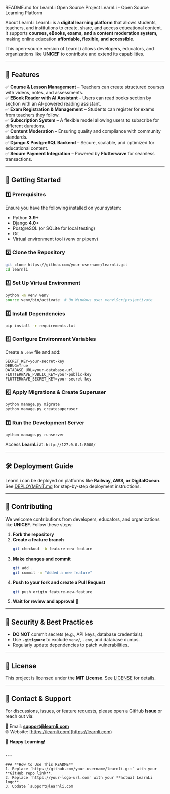 README.md for LearnLi Open Source Project
LearnLi - Open Source Learning Platform  

About LearnLi 
LearnLi is a **digital learning platform** that allows students, teachers, and institutions to create, share, and access educational content. It supports **courses, eBooks, exams, and a content moderation system**, making online education **affordable, flexible, and accessible**.  

This open-source version of LearnLi allows developers, educators, and organizations like **UNICEF** to contribute and extend its capabilities.  

---

## 🌟 Features  
✅ **Course & Lesson Management** – Teachers can create structured courses with videos, notes, and assessments.  
✅ **EBook Reader with AI Assistant** – Users can read books section by section with an AI-powered reading assistant.  
✅ **Exam Registration & Management** – Students can register for exams from teachers they follow.  
✅ **Subscription System** – A flexible model allowing users to subscribe for different durations.  
✅ **Content Moderation** – Ensuring quality and compliance with community standards.  
✅ **Django & PostgreSQL Backend** – Secure, scalable, and optimized for educational content.  
✅ **Secure Payment Integration** – Powered by **Flutterwave** for seamless transactions.  

---

## 🚀 Getting Started  

### **1️⃣ Prerequisites**  
Ensure you have the following installed on your system:  
- Python **3.9+**  
- Django **4.0+**  
- PostgreSQL (or SQLite for local testing)  
- Git  
- Virtual environment tool (venv or pipenv)  

### **2️⃣ Clone the Repository**  
```sh
git clone https://github.com/your-username/learnli.git
cd learnli
```

### **3️⃣ Set Up Virtual Environment**  
```sh
python -m venv venv
source venv/bin/activate  # On Windows use: venv\Scripts\activate
```

### **4️⃣ Install Dependencies**  
```sh
pip install -r requirements.txt
```

### **5️⃣ Configure Environment Variables**  
Create a `.env` file and add:  
```env
SECRET_KEY=your-secret-key  
DEBUG=True  
DATABASE_URL=your-database-url  
FLUTTERWAVE_PUBLIC_KEY=your-public-key  
FLUTTERWAVE_SECRET_KEY=your-secret-key  
```

### **6️⃣ Apply Migrations & Create Superuser**  
```sh
python manage.py migrate
python manage.py createsuperuser
```

### **7️⃣ Run the Development Server**  
```sh
python manage.py runserver
```
Access **LearnLi** at: `http://127.0.0.1:8000/`

---

## 🛠️ Deployment Guide  
LearnLi can be deployed on platforms like **Railway, AWS, or DigitalOcean**. See [DEPLOYMENT.md](DEPLOYMENT.md) for step-by-step deployment instructions.  

---

## 🤝 Contributing  

We welcome contributions from developers, educators, and organizations like **UNICEF**. Follow these steps:  

1. **Fork the repository**  
2. **Create a feature branch**  
   ```sh
   git checkout -b feature-new-feature
   ```
3. **Make changes and commit**  
   ```sh
   git add .
   git commit -m "Added a new feature"
   ```
4. **Push to your fork and create a Pull Request**  
   ```sh
   git push origin feature-new-feature
   ```
5. **Wait for review and approval** 🎉  

---

## 🔐 Security & Best Practices  

- **DO NOT** commit secrets (e.g., API keys, database credentials).  
- Use **`.gitignore`** to exclude `venv/`, `.env`, and database dumps.  
- Regularly update dependencies to patch vulnerabilities.  

---

## 📜 License  

This project is licensed under the **MIT License**. See [LICENSE](LICENSE) for details.  

---

## 🎯 Contact & Support  

For discussions, issues, or feature requests, please open a GitHub **Issue** or reach out via:  

📩 Email: **support@learnli.com**  
🌐 Website: [https://learnli.com](https://learnli.com)  

🚀 **Happy Learning!**  
```

---

### **How to Use This README**
1. Replace `https://github.com/your-username/learnli.git` with your **GitHub repo link**.
2. Replace `https://your-logo-url.com` with your **actual LearnLi logo**.
3. Update `support@learnli.com
